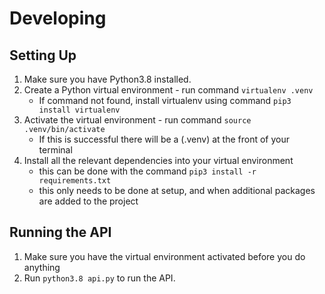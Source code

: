 # Developing
## Setting Up
1. Make sure you have Python3.8 installed.
2. Create a Python virtual environment - run command `virtualenv .venv`
    - If command not found, install virtualenv using command `pip3 install virtualenv`
3. Activate the virtual environment - run command `source .venv/bin/activate`
    - If this is successful there will be a (.venv) at the front of your terminal
4. Install all the relevant dependencies into your virtual environment
    - this can be done with the command `pip3 install -r requirements.txt`
    - this only needs to be done at setup, and when additional packages are added to the project

## Running the API
1. Make sure you have the virtual environment activated before you do anything
2. Run `python3.8 api.py` to run the API.
